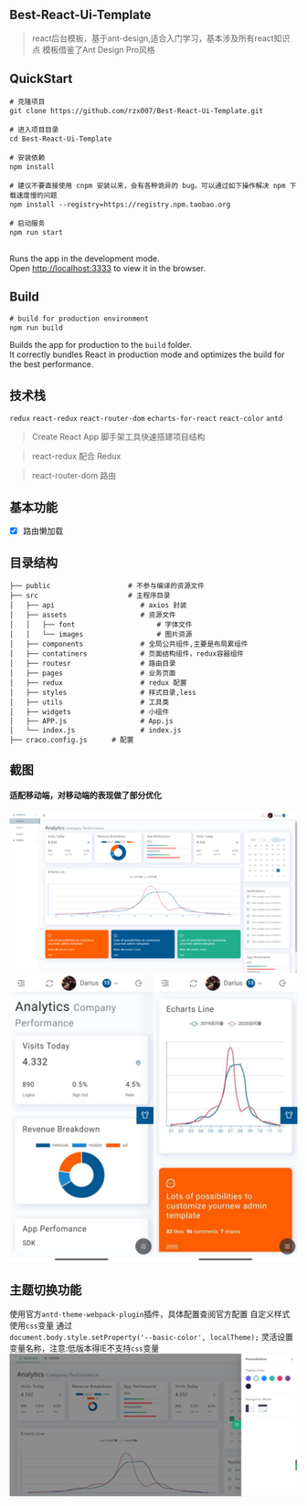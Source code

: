 

## Best-React-Ui-Template

>react后台模板，基于ant-design,适合入门学习，基本涉及所有react知识点
>模板借鉴了Ant Design Pro风格

## QuickStart

```
# 克隆项目
git clone https://github.com/rzx007/Best-React-Ui-Template.git

# 进入项目目录
cd Best-React-Ui-Template

# 安装依赖
npm install

# 建议不要直接使用 cnpm 安装以来，会有各种诡异的 bug。可以通过如下操作解决 npm 下载速度慢的问题
npm install --registry=https://registry.npm.taobao.org

# 启动服务
npm run start


```
Runs the app in the development mode.<br />
Open [http://localhost:3333](http://localhost:3333) to view it in the browser.


## Build
```
# build for production environment
npm run build
```

Builds the app for production to the `build` folder.<br />
It correctly bundles React in production mode and optimizes the build for the best performance.

## 技术栈

`redux` `react-redux` `react-router-dom` `echarts-for-react` `react-color` `antd`

> Create React App 脚手架工具快速搭建项目结构

> react-redux 配合 Redux

> react-router-dom 路由

 ## 基本功能

- [x] 路由懒加载

 ## 目录结构
```
├── public                   # 不参与编译的资源文件
├── src                      # 主程序目录
│   ├── api                     # axios 封装
│   ├── assets                  # 资源文件
│   │   ├── font                    # 字体文件
│   │   └── images                  # 图片资源
│   ├── components              # 全局公共组件,主要是布局累组件
│   ├── contatiners             # 页面结构组件，redux容器组件
│   ├── routesr                 # 路由目录
│   ├── pages                   # 业务页面
│   ├── redux                   # redux 配置
│   ├── styles                  # 样式目录,less
│   ├── utils                   # 工具类
│   ├── widgets                 # 小组件
│   ├── APP.js                  # App.js
│   └── index.js                # index.js
├── craco.config.js      # 配置
```
## 截图

#### 适配移动端，对移动端的表现做了部分优化

![image](./images/demo.jpg)
![image](./images/demo4.jpg)
## 主题切换功能

使用官方`antd-theme-webpack-plugin`插件，具体配置查阅官方配置
自定义样式使用`css`变量 通过  
`document.body.style.setProperty('--basic-color', localTheme);`
灵活设置变量名称，注意:低版本得IE不支持`css`变量
![theme](./images/theme.jpg)